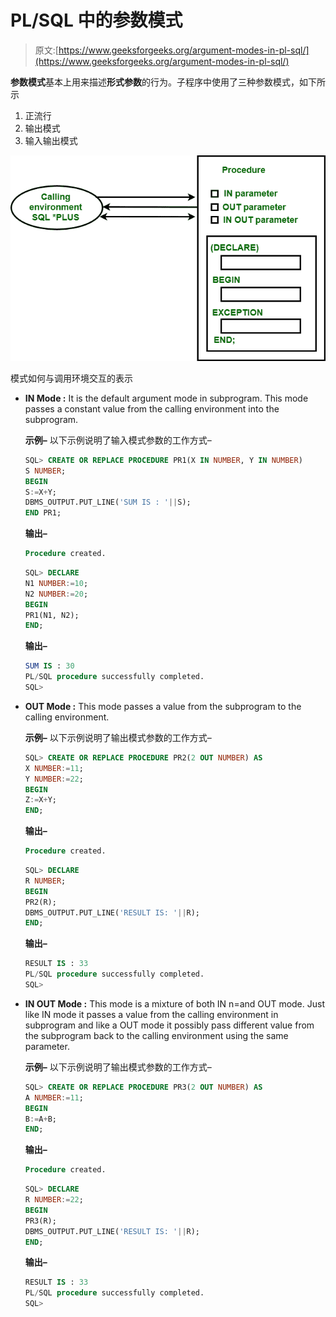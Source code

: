 # PL/SQL 中的参数模式

> 原文:[https://www.geeksforgeeks.org/argument-modes-in-pl-sql/](https://www.geeksforgeeks.org/argument-modes-in-pl-sql/)

**参数模式**基本上用来描述**形式参数**的行为。子程序中使用了三种参数模式，如下所示

1.  正流行
2.  输出模式
3.  输入输出模式

![](img/3d79b405ae9c738c926dc04141f27705.png)

模式如何与调用环境交互的表示

*   **IN Mode :**
    It is the default argument mode in subprogram. This mode passes a constant value from the calling environment into the subprogram.

    **示例–**
    以下示例说明了输入模式参数的工作方式–

    ```sql
    SQL> CREATE OR REPLACE PROCEDURE PR1(X IN NUMBER, Y IN NUMBER)
    S NUMBER;
    BEGIN
    S:=X+Y;
    DBMS_OUTPUT.PUT_LINE('SUM IS : '||S);
    END PR1;
    ```

    **输出–**

    ```sql
    Procedure created.
    ```

    ```sql
    SQL> DECLARE
    N1 NUMBER:=10;
    N2 NUMBER:=20;
    BEGIN
    PR1(N1, N2);
    END;
    ```

    **输出–**

    ```sql
    SUM IS : 30
    PL/SQL procedure successfully completed.
    SQL>
    ```

*   **OUT Mode :**
    This mode passes a value from the subprogram to the calling environment.

    **示例–**
    以下示例说明了输出模式参数的工作方式–

    ```sql
    SQL> CREATE OR REPLACE PROCEDURE PR2(2 OUT NUMBER) AS
    X NUMBER:=11;
    Y NUMBER:=22;
    BEGIN
    Z:=X+Y;
    END;
    ```

    **输出–**

    ```sql
    Procedure created.
    ```

    ```sql
    SQL> DECLARE
    R NUMBER;
    BEGIN
    PR2(R);
    DBMS_OUTPUT.PUT_LINE('RESULT IS: '||R);
    END;
    ```

    **输出–**

    ```sql
    RESULT IS : 33
    PL/SQL procedure successfully completed.
    SQL>
    ```

*   **IN OUT Mode :**
    This mode is a mixture of both IN n=and OUT mode. Just like IN mode it passes a value from the calling environment in subprogram and like a OUT mode it possibly pass different value from the subprogram back to the calling environment using the same parameter.

    **示例–**
    以下示例说明了输出模式参数的工作方式–

    ```sql
    SQL> CREATE OR REPLACE PROCEDURE PR3(2 OUT NUMBER) AS
    A NUMBER:=11;
    BEGIN
    B:=A+B;
    END;
    ```

    **输出–**

    ```sql
    Procedure created.
    ```

    ```sql
    SQL> DECLARE
    R NUMBER:=22;
    BEGIN
    PR3(R);
    DBMS_OUTPUT.PUT_LINE('RESULT IS: '||R);
    END;
    ```

    **输出–**

    ```sql
    RESULT IS : 33
    PL/SQL procedure successfully completed.
    SQL>
    ```